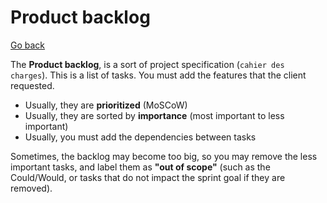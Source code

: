 # Product backlog

[Go back](../index.md#1-sprint-planning)

The **Product backlog**, is a sort of project specification (`cahier des charges`). This is a list of tasks. You must add the features that the client requested.

* Usually, they are **prioritized** (MoSCoW)
* Usually, they are sorted by **importance** (most important to less important)
* Usually, you must add the dependencies between tasks

Sometimes, the backlog may become too big, so you may remove the less important tasks, and label them as **"out of scope"** (such as the Could/Would, or tasks that do not impact the sprint goal if they are removed).